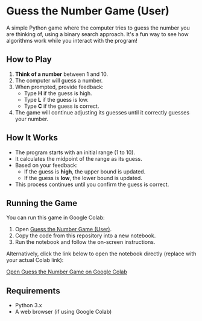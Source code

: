 # Guess the Number Game (User)

A simple Python game where the computer tries to guess the number you are thinking of, using a binary search approach. It's a fun way to see how algorithms work while you interact with the program!

## How to Play

1. **Think of a number** between 1 and 10.
2. The computer will guess a number.
3. When prompted, provide feedback:
   - Type **H** if the guess is high.
   - Type **L** if the guess is low.
   - Type **C** if the guess is correct.
4. The game will continue adjusting its guesses until it correctly guesses your number.

## How It Works

- The program starts with an initial range (1 to 10).
- It calculates the midpoint of the range as its guess.
- Based on your feedback:
  - If the guess is **high**, the upper bound is updated.
  - If the guess is **low**, the lower bound is updated.
- This process continues until you confirm the guess is correct.

## Running the Game

You can run this game in Google Colab:

1. Open [Guess the Number Game (User)](https://colab.research.google.com/drive/1DdJnlfs7c3Nwvl8QYn0U2ISVQuQ6h9G5?usp=sharing).
2. Copy the code from this repository into a new notebook.
3. Run the notebook and follow the on-screen instructions.

Alternatively, click the link below to open the notebook directly (replace with your actual Colab link):

[Open Guess the Number Game on Google Colab](https://colab.research.google.com/drive/1DdJnlfs7c3Nwvl8QYn0U2ISVQuQ6h9G5?usp=sharing)

## Requirements

- Python 3.x
- A web browser (if using Google Colab)
